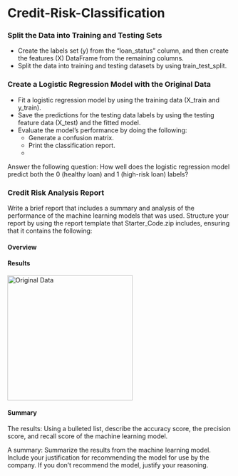 # Credit-Risk-Classification

### Split the Data into Training and Testing Sets
- Create the labels set (y) from the “loan_status” column, and then create the features (X) DataFrame from the remaining columns.
- Split the data into training and testing datasets by using train_test_split.

### Create a Logistic Regression Model with the Original Data
- Fit a logistic regression model by using the training data (X_train and y_train).
- Save the predictions for the testing data labels by using the testing feature data (X_test) and the fitted model.
- Evaluate the model’s performance by doing the following:
  - Generate a confusion matrix.
  - Print the classification report.
  - 
Answer the following question: How well does the logistic regression model predict both the 0 (healthy loan) and 1 (high-risk loan) labels?

### Credit Risk Analysis Report
Write a brief report that includes a summary and analysis of the performance of the machine learning models that was used. 
Structure your report by using the report template that Starter_Code.zip includes, ensuring that it contains the following:

#### Overview


#### Results
<img width="281" alt="Original Data" src="https://github.com/rjeannelas/Credit-Risk-Classification/assets/119624099/e1dba558-cb49-4704-8725-4795a5d10a51">




#### Summary

The results: Using a bulleted list, describe the accuracy score, the precision score, and recall score of the machine learning model.

A summary: Summarize the results from the machine learning model. Include your justification for recommending the model for use by the company. If you don’t recommend the model, justify your reasoning.
